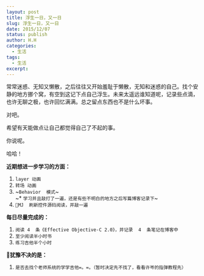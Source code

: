 ```yaml
---
layout: post
title: 浮生一日，又一日
slug: 浮生一日，又一日
date: 2015/12/07
status: publish
author: H.H
categories:
  - 生活
tags:
  - 生活
excerpt: 
---
```


常常迷惑、无知又懒散，之后往往又开始羞耻于懒散，无知和迷惑的自己。找个安静的地方挪个窝，有空到这记下点自己浮生。未来太遥远谁知道呢，记录些点滴，也许无聊之极，也许回忆满满。总之留点东西也不是什么坏事。

对吧。

希望有天能做点让自己都觉得自己了不起的事。

你说呢。

哈哈！

**近期想进一步学习的方面：**

1.  `layer 动画`
2.  `转场 动画`
3.  ~`Behavior  模式`~  
    ~* `学习并且敲打了一遍，还是有些不明白的地方之后写篇博客记录下`~
4.  `MJ  刷新控件源码阅读，并敲一遍`

**每日尽量完成的：**

1.  `阅读 4  条《Effective Objective-C 2.0》，并记录  4  条笔记在博客中`
2.  `至少阅读半小时书`
3.  `练习吉他半个小时`

**犹豫不决的是：**

1.  `是否去找个老师系统的学学吉他=。=。（暂时决定先不找了，看看许岑的指弹教程先）`

